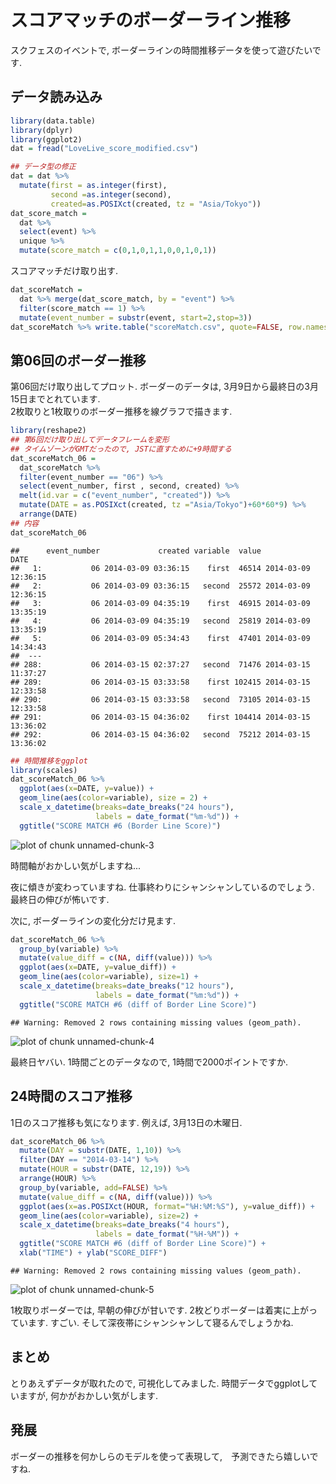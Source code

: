 スコアマッチのボーダーライン推移
===

スクフェスのイベントで, ボーダーラインの時間推移データを使って遊びたいです. 

## データ読み込み


```r
library(data.table)
library(dplyr)
library(ggplot2)
dat = fread("LoveLive_score_modified.csv")

## データ型の修正 
dat = dat %>% 
  mutate(first = as.integer(first), 
         second =as.integer(second), 
         created=as.POSIXct(created, tz = "Asia/Tokyo"))
dat_score_match = 
  dat %>% 
  select(event) %>% 
  unique %>% 
  mutate(score_match = c(0,1,0,1,1,0,0,1,0,1))
```

スコアマッチだけ取り出す. 

```r
dat_scoreMatch = 
  dat %>% merge(dat_score_match, by = "event") %>% 
  filter(score_match == 1) %>% 
  mutate(event_number = substr(event, start=2,stop=3))
dat_scoreMatch %>% write.table("scoreMatch.csv", quote=FALSE, row.names=FALSE, sep=",")
```

## 第06回のボーダー推移
第06回だけ取り出してプロット. 
ボーダーのデータは, 3月9日から最終日の3月15日までとれています.  
2枚取りと1枚取りのボーダー推移を線グラフで描きます.

```r
library(reshape2)
## 第6回だけ取り出してデータフレームを変形
## タイムゾーンがGMTだったので, JSTに直すために+9時間する
dat_scoreMatch_06 = 
  dat_scoreMatch %>% 
  filter(event_number == "06") %>% 
  select(event_number, first , second, created) %>% 
  melt(id.var = c("event_number", "created")) %>% 
  mutate(DATE = as.POSIXct(created, tz ="Asia/Tokyo")+60*60*9) %>% 
  arrange(DATE)
## 内容
dat_scoreMatch_06
```

```
##      event_number             created variable  value                DATE
##   1:           06 2014-03-09 03:36:15    first  46514 2014-03-09 12:36:15
##   2:           06 2014-03-09 03:36:15   second  25572 2014-03-09 12:36:15
##   3:           06 2014-03-09 04:35:19    first  46915 2014-03-09 13:35:19
##   4:           06 2014-03-09 04:35:19   second  25819 2014-03-09 13:35:19
##   5:           06 2014-03-09 05:34:43    first  47401 2014-03-09 14:34:43
##  ---                                                                     
## 288:           06 2014-03-15 02:37:27   second  71476 2014-03-15 11:37:27
## 289:           06 2014-03-15 03:33:58    first 102415 2014-03-15 12:33:58
## 290:           06 2014-03-15 03:33:58   second  73105 2014-03-15 12:33:58
## 291:           06 2014-03-15 04:36:02    first 104414 2014-03-15 13:36:02
## 292:           06 2014-03-15 04:36:02   second  75212 2014-03-15 13:36:02
```

```r
## 時間推移をggplot
library(scales)
dat_scoreMatch_06 %>% 
  ggplot(aes(x=DATE, y=value)) + 
  geom_line(aes(color=variable), size = 2) + 
  scale_x_datetime(breaks=date_breaks("24 hours"), 
                   labels = date_format("%m-%d")) + 
  ggtitle("SCORE MATCH #6 (Border Line Score)")
```

![plot of chunk unnamed-chunk-3](figure/unnamed-chunk-3.png) 

時間軸がおかしい気がしますね...

夜に傾きが変わっていますね. 仕事終わりにシャンシャンしているのでしょう.
最終日の伸びが怖いです.

次に, ボーダーラインの変化分だけ見ます. 

```r
dat_scoreMatch_06 %>% 
  group_by(variable) %>% 
  mutate(value_diff = c(NA, diff(value))) %>% 
  ggplot(aes(x=DATE, y=value_diff)) +
  geom_line(aes(color=variable), size=1) + 
  scale_x_datetime(breaks=date_breaks("12 hours"), 
                   labels = date_format("%m:%d")) + 
  ggtitle("SCORE MATCH #6 (diff of Border Line Score)")
```

```
## Warning: Removed 2 rows containing missing values (geom_path).
```

![plot of chunk unnamed-chunk-4](figure/unnamed-chunk-4.png) 

最終日ヤバい.
1時間ごとのデータなので, 1時間で2000ポイントですか. 

## 24時間のスコア推移

1日のスコア推移も気になります. 例えば, 3月13日の木曜日.

```r
dat_scoreMatch_06 %>%
  mutate(DAY = substr(DATE, 1,10)) %>%
  filter(DAY == "2014-03-14") %>%
  mutate(HOUR = substr(DATE, 12,19)) %>%
  arrange(HOUR) %>% 
  group_by(variable, add=FALSE) %>% 
  mutate(value_diff = c(NA, diff(value))) %>% 
  ggplot(aes(x=as.POSIXct(HOUR, format="%H:%M:%S"), y=value_diff)) + 
  geom_line(aes(color=variable), size=2) + 
  scale_x_datetime(breaks=date_breaks("4 hours"), 
                   labels = date_format("%H-%M")) + 
  ggtitle("SCORE MATCH #6 (diff of Border Line Score)") + 
  xlab("TIME") + ylab("SCORE_DIFF")
```

```
## Warning: Removed 2 rows containing missing values (geom_path).
```

![plot of chunk unnamed-chunk-5](figure/unnamed-chunk-5.png) 

1枚取りボーダーでは, 早朝の伸びが甘いです. 
2枚どりボーダーは着実に上がっています. すごい. 
そして深夜帯にシャンシャンして寝るんでしょうかね. 


## まとめ
とりあえずデータが取れたので, 可視化してみました. 
時間データでggplotしていますが, 何かがおかしい気がします. 

## 発展
ボーダーの推移を何かしらのモデルを使って表現して,　予測できたら嬉しいですね. 

